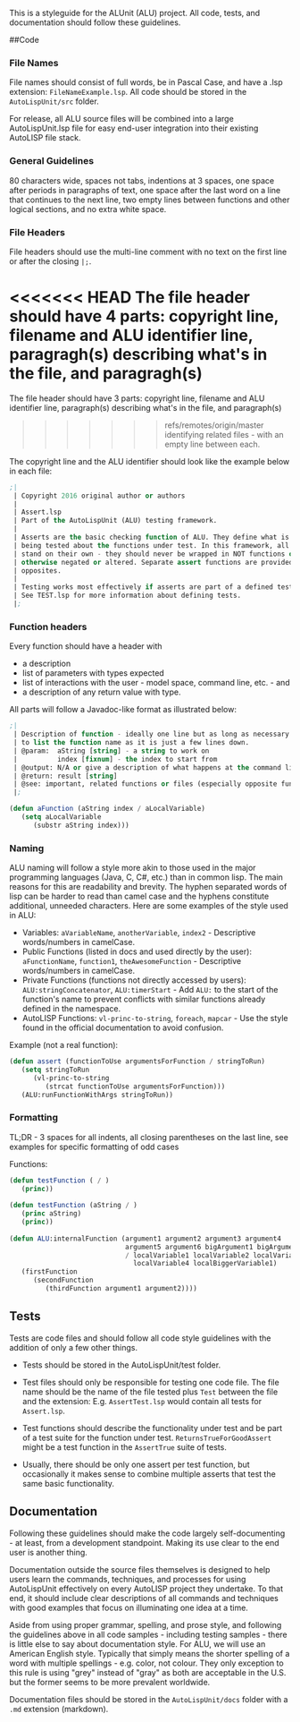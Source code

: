This is a styleguide for the ALUnit (ALU) project. All code, tests, and 
documentation should follow these guidelines.

##Code

### File Names

File names should consist of full words, be in Pascal Case, and have a 
.lsp extension: `FileNameExample.lsp`. All code should be stored in the 
`AutoLispUnit/src` folder.

For release, all ALU source files will be combined into a large AutoLispUnit.lsp 
file for easy end-user integration into their existing AutoLISP file stack.


### General Guidelines

80 characters wide, spaces not tabs, indentions at 3 spaces, one space after 
periods in paragraphs of text, one space after the last word on a line that 
continues to the next line, two empty lines between functions and other 
logical sections, and no extra white space.


### File Headers

File headers should use the multi-line comment with no text on the first line 
or after the closing `|;`.

<<<<<<< HEAD
The file header should have 4 parts: copyright line, filename and ALU 
identifier line, paragragh(s) describing what's in the file, and paragragh(s) 
=======
The file header should have 3 parts: copyright line, filename and ALU 
identifier line, paragraph(s) describing what's in the file, and paragraph(s) 
>>>>>>> refs/remotes/origin/master
identifying related files - with an empty line between each.

The copyright line and the ALU identifier should look like the example 
below in each file:
```lisp
;|
 | Copyright 2016 original author or authors
 |
 | Assert.lsp
 | Part of the AutoLispUnit (ALU) testing framework.
 |
 | Asserts are the basic checking function of ALU. They define what is
 | being tested about the functions under test. In this framework, all asserts
 | stand on their own - they should never be wrapped in NOT functions or 
 | otherwise negated or altered. Separate assert functions are provided for all
 | opposites.
 |
 | Testing works most effectively if asserts are part of a defined test.
 | See TEST.lsp for more information about defining tests.
 |;
``` 

### Function headers
 
Every function should have a header with 
- a description
- list of parameters with types expected
- list of interactions with the user - model space, command line, etc. - and
- a description of any return value with type.

All parts will follow a Javadoc-like format as illustrated below: 
```lisp
;|
 | Description of function - ideally one line but as long as necessary. No need 
 | to list the function name as it is just a few lines down.
 | @param:  aString [string] - a string to work on
 |          index [fixnum] - the index to start from
 | @output: N/A or give a description of what happens at the command line, etc.
 | @return: result [string]
 | @see: important, related functions or files (especially opposite functions)
 |;

(defun aFunction (aString index / aLocalVariable)
   (setq aLocalVariable
      (substr aString index)))
```   

### Naming

ALU naming will follow a style more akin to those used in the major 
programming languages (Java, C, C#, etc.) than in common lisp. The main reasons 
for this are readability and brevity. The hyphen separated words of lisp can be 
harder to read than camel case and the hyphens constitute additional, unneeded 
characters. Here are some examples of the style used in ALU:

- Variables: `aVariableName`, `anotherVariable`, `index2` - Descriptive 
words/numbers in camelCase.
- Public Functions (listed in docs and used directly by the user): 
`aFunctionName`, `function1`, `theAwesomeFunction` - Descriptive words/numbers 
in camelCase. 
- Private Functions (functions not directly accessed by users): 
`ALU:stringConcatenator`, `ALU:timerStart` - Add `ALU:` to the start of the 
function's name to prevent conflicts with similar functions already defined in 
the namespace.
- AutoLISP Functions: `vl-princ-to-string`, `foreach`, `mapcar` - Use the style found 
in the official documentation to avoid confusion.

Example (not a real function):
```lisp
(defun assert (functionToUse argumentsForFunction / stringToRun)
   (setq stringToRun
      (vl-princ-to-string
         (strcat functionToUse argumentsForFunction)))
   (ALU:runFunctionWithArgs stringToRun))
```

### Formatting

TL;DR - 3 spaces for all indents, all closing parentheses on the last line, see 
examples for specific formatting of odd cases

Functions:
```lisp
(defun testFunction ( / )
   (princ))
   
(defun testFunction (aString / )
   (princ aString)
   (princ))
   
(defun ALU:internalFunction (argument1 argument2 argument3 argument4 
                             argument5 argument6 bigArgument1 bigArgument2 
                             / localVariable1 localVariable2 localVariable3 
                               localVariable4 localBiggerVariable1)
   (firstFunction
      (secondFunction
         (thirdFunction argument1 argument2))))
```

## Tests

Tests are code files and should follow all code style guidelines with the 
addition of only a few other things.

- Tests should be stored in the AutoLispUnit/test folder.

- Test files should only be responsible for testing one code file. The 
file name should be the name of the file tested plus `Test` between the file 
and the extension: E.g. `AssertTest.lsp` would contain all tests for `Assert.lsp`.

- Test functions should describe the functionality under test and be part of a
test suite for the function under test. `ReturnsTrueForGoodAssert` might be a 
test function in the `AssertTrue` suite of tests.

- Usually, there should be only one assert per test function, but occasionally it 
makes sense to combine multiple asserts that test the same basic functionality.


## Documentation

Following these guidelines should make the code largely self-documenting - at 
least, from a development standpoint. Making its use clear to the end user is 
another thing.

Documentation outside the source files themselves is designed to help users 
learn the commands, techniques, and processes for using AutoLispUnit 
effectively on every AutoLISP project they undertake. To that end, it should 
include clear descriptions of all commands and techniques with good 
examples that focus on illuminating one idea at a time.

Aside from using proper grammar, spelling, and prose style, and following the 
guidelines above in all code samples - including testing samples - there is 
little else to say about documentation style. For ALU, we will use 
an American English style. Typically that simply means the shorter spelling 
of a word with multiple spellings - e.g. color, not colour. They only 
exception to this rule is using "grey" instead of "gray" as both are 
acceptable in the U.S. but the former seems to be more prevalent worldwide.

Documentation files should be stored in the `AutoLispUnit/docs` folder with a 
`.md` extension (markdown).
